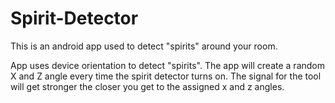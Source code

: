 # Spirit-Detector

This is an android app used to detect "spirits" around your room. 

App uses device orientation to detect "spirits". The app will create a random X and Z angle every time the spirit detector turns on. The signal for the tool will get 
stronger the closer you get to the assigned x and z angles.
